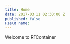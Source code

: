 ```yaml
---
title: Home
date: 2017-03-11 02:30:00 Z
published: false
Field name: 
---
```


Welcome to RTContainer